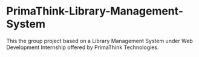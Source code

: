 # PrimaThink-Library-Management-System
This the group project based on a Library Management System under Web Development Internship offered by PrimaThink Technologies.
